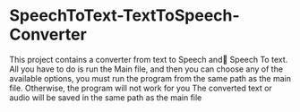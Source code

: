 # SpeechToText-TextToSpeech-Converter
This project contains a converter from text to Speech and ٍSpeech To text. All you have to do is run the Main file, and then you can choose any of the available options, you must run the program from the same path as the main file. Otherwise, the program will not work for you
The converted text or audio will be saved in the same path as the main file
